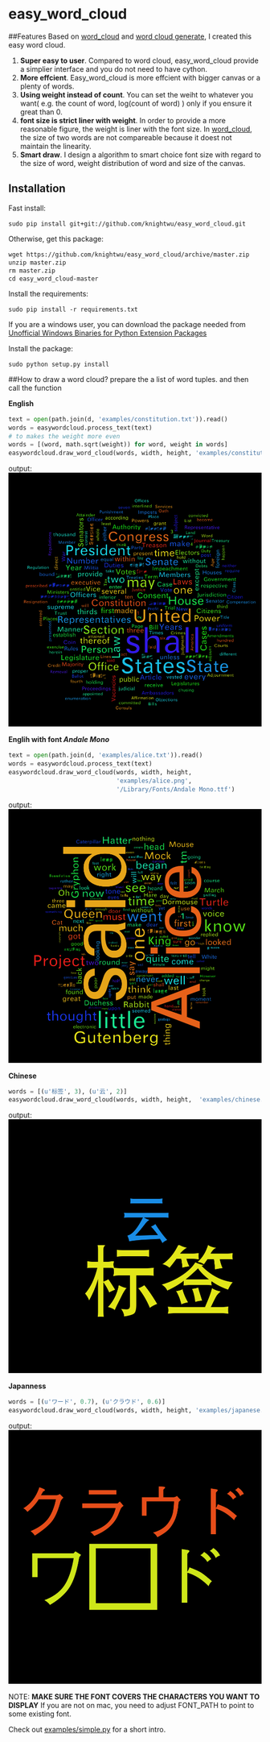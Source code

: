 easy_word_cloud
==========
##Features
Based on [word_cloud](https://github.com/amueller/word_cloud) and [word cloud generate](http://www.jasondavies.com/wordcloud/), I created this easy word cloud. 
1. **Super easy to user**. Compared to word cloud, easy_word_cloud provide a simplier interface and you do not need to have cython.
2. **More effcient**. Easy_word_cloud is more effcient with bigger canvas or a plenty of words.
3. **Using weight instead of count**. You can set the weiht to whatever you want( e.g. the count of word, log(count of word) ) only if you ensure it great than 0.
4. **font size is strict liner with weight**. In order to provide a more reasonable figure, the weight is liner with the font size. In [word_cloud](https://github.com/amueller/word_cloud), the size of two words are not compareable because it doest not maintain the linearity.  
5. **Smart draw**. I design a algorithm to smart choice font size with regard to the size of word, weight distribution of word and size of the canvas. 

## Installation

Fast install:

    sudo pip install git+git://github.com/knightwu/easy_word_cloud.git

Otherwise, get this package:
    
    wget https://github.com/knightwu/easy_word_cloud/archive/master.zip
    unzip master.zip
    rm master.zip
    cd easy_word_cloud-master

Install the requirements:

    sudo pip install -r requirements.txt
If you are a windows user, you can download the package needed from [Unofficial Windows Binaries for Python Extension Packages](http://www.lfd.uci.edu/~gohlke/pythonlibs/)

Install the package:

    sudo python setup.py install

##How to draw a word cloud?
prepare the a list of word tuples. and then call the function

**English**
```python
text = open(path.join(d, 'examples/constitution.txt')).read()
words = easywordcloud.process_text(text)
# to makes the weight more even
words = [(word, math.sqrt(weight)) for word, weight in words]  
easywordcloud.draw_word_cloud(words, width, height, 'examples/constitution.png')
```
output:
![American Constitution](examples/constitution.png)

**Englih with font *Andale Mono***
```python
text = open(path.join(d, 'examples/alice.txt')).read()
words = easywordcloud.process_text(text)
easywordcloud.draw_word_cloud(words, width, height, 
                              'examples/alice.png', 
                              '/Library/Fonts/Andale Mono.ttf')
```
output:
![Alice in Wonderland](examples/alice.png)

**Chinese**
```python
words = [(u'标签', 3), (u'云', 2)]
easywordcloud.draw_word_cloud(words, width, height,  'examples/chinese.png', None)
```
output:
![Chinese](examples/chinese.png)

**Japanness**
```python
words = [(u'ワード', 0.7), (u'クラウド', 0.6)]
easywordcloud.draw_word_cloud(words, width, height, 'examples/japanese.png', None)
```
output:
![japanese](examples/japanese.png)

NOTE: **MAKE SURE THE FONT COVERS THE CHARACTERS YOU WANT TO DISPLAY**
If you are not on mac, you need to adjust FONT_PATH to point to
some existing font.

Check out [examples/simple.py][simple] for a short intro. 

[simple]: examples/simple.py

  
